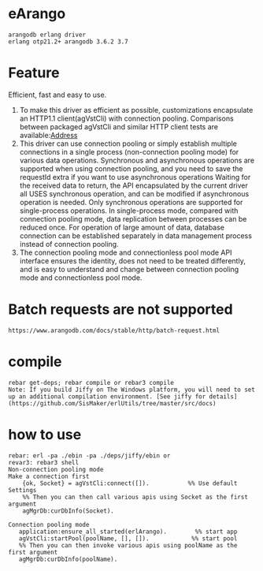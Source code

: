 # eArango
    arangodb erlang driver
    erlang otp21.2+ arangodb 3.6.2 3.7
    
# Feature
  Efficient, fast and easy to use.
  1. To make this driver as efficient as possible, customizations encapsulate an HTTP1.1 client(agVstCli) with connection pooling.
       Comparisons between packaged agVstCli and similar HTTP client tests are available:[Address](https://github.com/SisMaker/httpc_bench)
  2. This driver can use connection pooling or simply establish multiple connections in a single process (non-connection pooling mode) for various data operations.
     Synchronous and asynchronous operations are supported when using connection pooling,
     and you need to save the requestId extra if you want to use asynchronous operations Waiting for the received data to return,
     the API encapsulated by the current driver all USES synchronous operation, and can be modified if asynchronous operation is needed.
     Only synchronous operations are supported for single-process operations.
     In single-process mode, compared with connection pooling mode, data replication between processes can be reduced once.
     For operation of large amount of data, database connection can be established separately in data management process instead of connection pooling.
  3. The connection pooling mode and connectionless pool mode API interface ensures the identity, does not need to be treated differently,
   and is easy to understand and change between connection pooling mode and connectionless pool mode.

# Batch requests are not supported
    https://www.arangodb.com/docs/stable/http/batch-request.html 

# compile
    rebar get-deps; rebar compile or rebar3 compile
    Note: If you build Jiffy on The Windows platform, you will need to set up an additional compilation environment. [See jiffy for details](https://github.com/SisMaker/erlUtils/tree/master/src/docs)

# how to use
    rebar: erl -pa ./ebin -pa ./deps/jiffy/ebin or
    revar3: rebar3 shell
    Non-connection pooling mode
    Make a connection first
        {ok, Socket} = agVstCli:connect([]).           %% Use default Settings
        %% Then you can then call various apis using Socket as the first argument
        agMgrDb:curDbInfo(Socket).
    
    Connection pooling mode
       application:ensure_all_started(erlArango).        %% start app
       agVstCli:startPool(poolName, [], []).            %% start pool
       %% Then you can then invoke various apis using poolName as the first argument
       agMgrDb:curDbInfo(poolName).  

       
